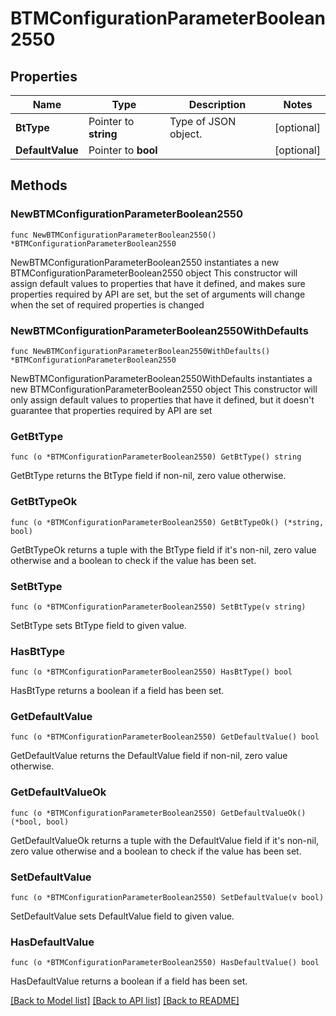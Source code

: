 # BTMConfigurationParameterBoolean2550

## Properties

Name | Type | Description | Notes
------------ | ------------- | ------------- | -------------
**BtType** | Pointer to **string** | Type of JSON object. | [optional] 
**DefaultValue** | Pointer to **bool** |  | [optional] 

## Methods

### NewBTMConfigurationParameterBoolean2550

`func NewBTMConfigurationParameterBoolean2550() *BTMConfigurationParameterBoolean2550`

NewBTMConfigurationParameterBoolean2550 instantiates a new BTMConfigurationParameterBoolean2550 object
This constructor will assign default values to properties that have it defined,
and makes sure properties required by API are set, but the set of arguments
will change when the set of required properties is changed

### NewBTMConfigurationParameterBoolean2550WithDefaults

`func NewBTMConfigurationParameterBoolean2550WithDefaults() *BTMConfigurationParameterBoolean2550`

NewBTMConfigurationParameterBoolean2550WithDefaults instantiates a new BTMConfigurationParameterBoolean2550 object
This constructor will only assign default values to properties that have it defined,
but it doesn't guarantee that properties required by API are set

### GetBtType

`func (o *BTMConfigurationParameterBoolean2550) GetBtType() string`

GetBtType returns the BtType field if non-nil, zero value otherwise.

### GetBtTypeOk

`func (o *BTMConfigurationParameterBoolean2550) GetBtTypeOk() (*string, bool)`

GetBtTypeOk returns a tuple with the BtType field if it's non-nil, zero value otherwise
and a boolean to check if the value has been set.

### SetBtType

`func (o *BTMConfigurationParameterBoolean2550) SetBtType(v string)`

SetBtType sets BtType field to given value.

### HasBtType

`func (o *BTMConfigurationParameterBoolean2550) HasBtType() bool`

HasBtType returns a boolean if a field has been set.

### GetDefaultValue

`func (o *BTMConfigurationParameterBoolean2550) GetDefaultValue() bool`

GetDefaultValue returns the DefaultValue field if non-nil, zero value otherwise.

### GetDefaultValueOk

`func (o *BTMConfigurationParameterBoolean2550) GetDefaultValueOk() (*bool, bool)`

GetDefaultValueOk returns a tuple with the DefaultValue field if it's non-nil, zero value otherwise
and a boolean to check if the value has been set.

### SetDefaultValue

`func (o *BTMConfigurationParameterBoolean2550) SetDefaultValue(v bool)`

SetDefaultValue sets DefaultValue field to given value.

### HasDefaultValue

`func (o *BTMConfigurationParameterBoolean2550) HasDefaultValue() bool`

HasDefaultValue returns a boolean if a field has been set.


[[Back to Model list]](../README.md#documentation-for-models) [[Back to API list]](../README.md#documentation-for-api-endpoints) [[Back to README]](../README.md)


